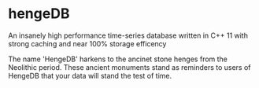 # hengeDB
An insanely high performance time-series database written in C++ 11 with strong caching and near 100% storage efficency

The name 'HengeDB' harkens to the ancinet stone henges from the Neolithic period.
These ancient monuments stand as reminders to users of HengeDB that your data will stand the test of time.
